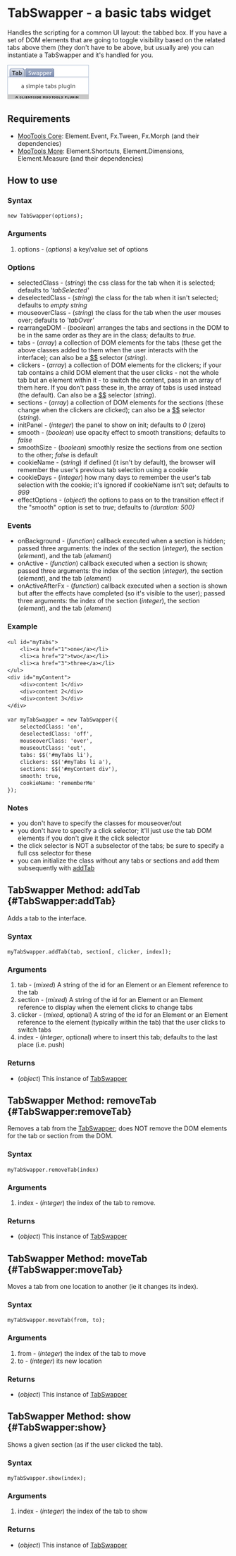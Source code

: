 TabSwapper - a basic tabs widget
================================

Handles the scripting for a common UI layout: the tabbed box. If you have a set of DOM elements that are going to toggle visibility based on the related tabs above them (they don't have to be above, but usually are) you can instantiate a TabSwapper and it's handled for you.

![Screenshot](http://github.com/anutron/clientcide-tabswapper/raw/master/screenshot.png)

Requirements
------------

* [MooTools Core](http://mootools.net/core): Element.Event, Fx.Tween, Fx.Morph (and their dependencies)
* [MooTools More](http://mootools.net/more): Element.Shortcuts, Element.Dimensions, Element.Measure (and their dependencies)

How to use
----------

### Syntax

	new TabSwapper(options);

### Arguments

1. options - (*options*) a key/value set of options

### Options	
* selectedClass - (*string*) the css class for the tab when it is selected; defaults to *'tabSelected'*
* deselectedClass - (*string*) the class for the tab when it isn't selected; defaults to *empty string*
* mouseoverClass - (*string*) the class for the tab when the user mouses over; defaults to *'tabOver'*
* rearrangeDOM - (*boolean*) arranges the tabs and sections in the DOM to be in the same order as they are in the class; defaults to *true*.
* tabs - (*array*) a collection of DOM elements for the tabs (these get the above classes added to them when the user interacts with the interface); can also be a [$$][] selector (*string*).
* clickers - (*array*) a collection of DOM elements for the clickers; if your tab contains a child DOM element that the user clicks - not the whole tab but an element within it - to switch the content, pass in an array of them here. If you don't pass these in, the array of tabs is used instead (the default). Can also be a [$$][] selector (*string*).
* sections - (*array*) a collection of DOM elements for the sections (these change when the clickers are clicked); can also be a [$$][] selector (*string*).
* initPanel - (*integer*) the panel to show on init; defaults to *0* (zero)
* smooth - (*boolean*) use opacity effect to smooth transitions; defaults to *false*
* smoothSize - (*boolean*) smoothly resize the sections from one section to the other; *false* is default
* cookieName - (*string*) if defined (it isn't by default), the browser will remember the user's previous tab selection using a cookie
* cookieDays - (*integer*) how many days to remember the user's tab selection with the cookie; it's ignored if cookieName isn't set; defaults to *999*
* effectOptions - (*object*) the options to pass on to the transition effect if the "smooth" option is set to *true*; defaults to *{duration: 500}*

### Events

* onBackground - (*function*) callback executed when a section is hidden; passed three arguments: the index of the section (*integer*), the section (*element*), and the tab (*element*)
* onActive - (*function*) callback executed when a section is shown; passed three arguments: the index of the section (*integer*), the section (*element*), and the tab (*element*)
* onActiveAfterFx - (*function*) callback executed when a section is shown but after the effects have completed (so it's visible to the user); passed three arguments: the index of the section (*integer*), the section (*element*), and the tab (*element*)

### Example

	<ul id="myTabs">
		<li><a href="1">one</a></li>
		<li><a href="2">two</a></li>
		<li><a href="3">three</a></li>
	</ul>
	<div id="myContent">
		<div>content 1</div>
		<div>content 2</div>
		<div>content 3</div>
	</div>
	
	var myTabSwapper = new TabSwapper({
		selectedClass: 'on',
		deselectedClass: 'off',
		mouseoverClass: 'over',
		mouseoutClass: 'out',
		tabs: $$('#myTabs li'),
		clickers: $$('#myTabs li a'),
		sections: $$('#myContent div'),
		smooth: true,
		cookieName: 'rememberMe'
	});

### Notes

* you don't have to specify the classes for mouseover/out
* you don't have to specify a click selector; it'll just use the tab DOM elements if you don't give it the click selector
* the click selector is NOT a subselector of the tabs; be sure to specify a full css selector for these
* you can initialize the class without any tabs or sections and add them subsequently with [addTab][]

TabSwapper Method: addTab {#TabSwapper:addTab}
----------------------------------------------

Adds a tab to the interface.

### Syntax

	myTabSwapper.addTab(tab, section[, clicker, index]);

###	Arguments

1. tab - (*mixed*) A string of the id for an Element or an Element reference to the tab
2. section - (*mixed*) A string of the id for an Element or an Element reference to display when the element clicks to change tabs
3. clicker - (*mixed*, optional) A string of the id for an Element or an Element reference to the element (typically within the tab) that the user clicks to switch tabs
4. index - (*integer*, optional) where to insert this tab; defaults to the last place (i.e. push)

### Returns

* (*object*) This instance of [TabSwapper][]

TabSwapper Method: removeTab {#TabSwapper:removeTab}
----------------------------------------------------

Removes a tab from the [TabSwapper][]; does NOT remove the DOM elements for the tab or section from the DOM.

### Syntax

	myTabSwapper.removeTab(index)

### Arguments

1.	index - (*integer*) the index of the tab to remove.

### Returns

* (*object*) This instance of [TabSwapper][]

TabSwapper Method: moveTab {#TabSwapper:moveTab}
------------------------------------------------

Moves a tab from one location to another (ie it changes its index).

### Syntax

	myTabSwapper.moveTab(from, to);

### Arguments

1. from - (*integer*) the index of the tab to move
2. to - (*integer*) its new location

### Returns

* (*object*) This instance of [TabSwapper][]

TabSwapper Method: show {#TabSwapper:show}
------------------------------------------

Shows a given section (as if the user clicked the tab).

### Syntax

	myTabSwapper.show(index);

### Arguments

1. index - (*integer*) the index of the tab to show

### Returns

* (*object*) This instance of [TabSwapper][]

[TabSwapper]: #TabSwapper
[addTab]: #TabSwapper:addTab
[$$]: http://www.mootools.net/docs/core/Element/Element#dollars
[Options]: http://www.mootools.net/docs/core/Class/Class.Extras#Options
[Events]: http://www.mootools.net/docs/core/Class/Class.Extras#Events